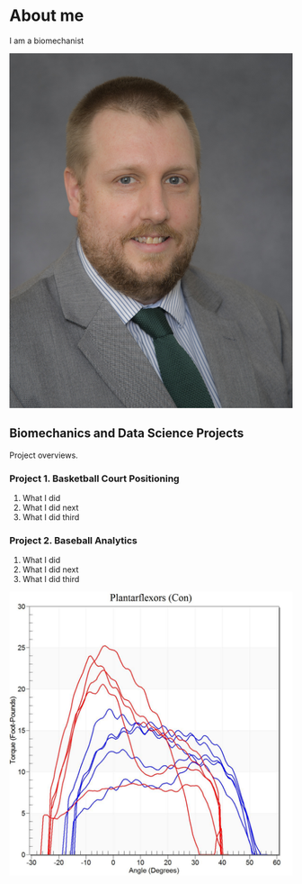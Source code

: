 # About me
I am a biomechanist

![Headshot](https://github.com/sleigh79/BiomechanicsPortfolio/blob/main/FacultyHeadshot.jpg)

## Biomechanics and Data Science Projects
Project overviews.

### Project 1. Basketball Court Positioning
1. What I did
2. What I did next
3. What I did third

### Project 2. Baseball Analytics
1. What I did
2. What I did next
3. What I did third

![Graph](https://github.com/sleigh79/BiomechanicsPortfolio/blob/main/TRIsokineticDyna1.jpg)
